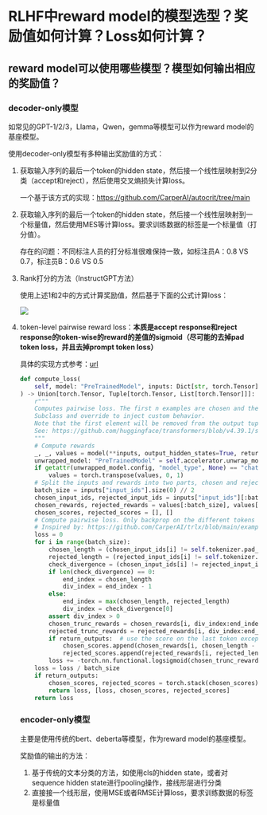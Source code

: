 
# RLHF中reward model的模型选型？奖励值如何计算？Loss如何计算？

## reward model可以使用哪些模型？模型如何输出相应的奖励值？

### decoder-only模型

如常见的GPT-1/2/3，Llama，Qwen，gemma等模型可以作为reward model的基座模型。

使用decoder-only模型有多种输出奖励值的方式：

1. 获取输入序列的最后一个token的hidden state，然后接一个线性层映射到2分类（accept和reject），然后使用交叉熵损失计算loss。  

   一个基于该方式的实现：https://github.com/CarperAI/autocrit/tree/main

2. 获取输入序列的最后一个token的hidden state，然后接一个线性层映射到一个标量值，然后使用MES等计算loss。要求训练数据的标签是一个标量值（打分值）。  

   存在的问题：不同标注人员的打分标准很难保持一致，如标注员A：0.8 VS 0.7，标注员B：0.6 VS 0.5

3. Rank打分的方法（InstructGPT方法）

   使用上述1和2中的方式计算奖励值，然后基于下面的公式计算loss：

   ![](D:\Codes\02-Synchronize-repo\awesome-deep-learning-resource\assets\reward.png)

4. token-level pairwise reward loss：**本质是accept response和reject response的token-wise的reward的差值的sigmoid（尽可能的去掉pad token loss，并且去掉prompt token loss）**

   具体的实现方式参考：[url](https://github.com/CarperAI/trlx/blob/main/examples/summarize_rlhf/reward_model/reward_model.py)

   ```python
   def compute_loss(
       self, model: "PreTrainedModel", inputs: Dict[str, torch.Tensor], return_outputs: bool = False
   ) -> Union[torch.Tensor, Tuple[torch.Tensor, List[torch.Tensor]]]:
       r"""
       Computes pairwise loss. The first n examples are chosen and the last n examples are rejected.
       Subclass and override to inject custom behavior.
       Note that the first element will be removed from the output tuple.
       See: https://github.com/huggingface/transformers/blob/v4.39.1/src/transformers/trainer.py#L3777
       """
       # Compute rewards
       _, _, values = model(**inputs, output_hidden_states=True, return_dict=True)
       unwrapped_model: "PreTrainedModel" = self.accelerator.unwrap_model(self.model)
       if getattr(unwrapped_model.config, "model_type", None) == "chatglm":
           values = torch.transpose(values, 0, 1)
       # Split the inputs and rewards into two parts, chosen and rejected
       batch_size = inputs["input_ids"].size(0) // 2
       chosen_input_ids, rejected_input_ids = inputs["input_ids"][:batch_size], inputs["input_ids"][batch_size:]
       chosen_rewards, rejected_rewards = values[:batch_size], values[batch_size:]
       chosen_scores, rejected_scores = [], []
       # Compute pairwise loss. Only backprop on the different tokens before padding
       # Inspired by: https://github.com/CarperAI/trlx/blob/main/examples/summarize_rlhf/reward_model/reward_model.py
       loss = 0
       for i in range(batch_size):
           chosen_length = (chosen_input_ids[i] != self.tokenizer.pad_token_id).nonzero()[-1] + 1
           rejected_length = (rejected_input_ids[i] != self.tokenizer.pad_token_id).nonzero()[-1] + 1
           check_divergence = (chosen_input_ids[i] != rejected_input_ids[i]).nonzero()
           if len(check_divergence) == 0:
               end_index = chosen_length
               div_index = end_index - 1
           else:
               end_index = max(chosen_length, rejected_length)
               div_index = check_divergence[0]
           assert div_index > 0
           chosen_trunc_rewards = chosen_rewards[i, div_index:end_index]
           rejected_trunc_rewards = rejected_rewards[i, div_index:end_index]
           if return_outputs:  # use the score on the last token except pad token for inference
               chosen_scores.append(chosen_rewards[i, chosen_length - 1])
               rejected_scores.append(rejected_rewards[i, rejected_length - 1])
           loss += -torch.nn.functional.logsigmoid(chosen_trunc_rewards - rejected_trunc_rewards).mean()
       loss = loss / batch_size
       if return_outputs:
           chosen_scores, rejected_scores = torch.stack(chosen_scores), torch.stack(rejected_scores)
           return loss, [loss, chosen_scores, rejected_scores]
       return loss
   ```

   ### encoder-only模型

   主要是使用传统的bert、deberta等模型，作为reward model的基座模型。

   奖励值的输出的方法：

   1. 基于传统的文本分类的方法，如使用cls的hidden state，或者对sequence hidden state进行pooling操作，接线形层进行分类
   2. 直接接一个线形层，使用MSE或者RMSE计算loss，要求训练数据的标签是标量值

   

   











